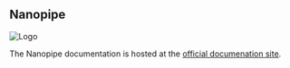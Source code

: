 ## Nanopipe

![Logo](https://raw.githubusercontent.com/perone/nanopipe/master/docs/sphinx/source/_static/imgs/logored.png)

The Nanopipe documentation is hosted at the [official documenation site](http://nanopipe.readthedocs.io).